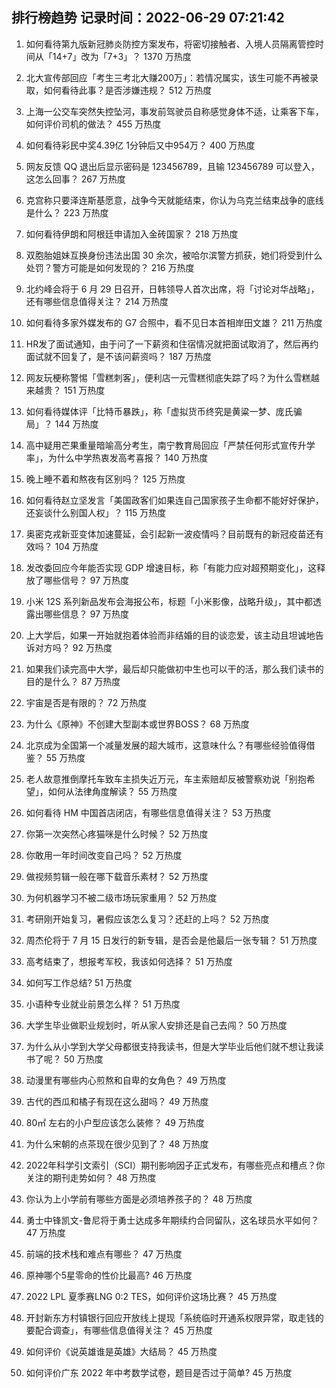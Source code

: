 
## 排行榜趋势 记录时间：2022-06-29 07:21:42
  
  1. 如何看待第九版新冠肺炎防控方案发布，将密切接触者、入境人员隔离管控时间从「14+7」改为「7+3」？ 1370 万热度
    
  2. 北大宣传部回应「考生三考北大赚200万」：若情况属实，该生可能不再被录取，如何看待此事？是否涉嫌违规？ 512 万热度
    
  3. 上海一公交车突然失控坠河，事发前驾驶员自称感觉身体不适，让乘客下车，如何评价司机的做法？ 455 万热度
    
  4. 如何看待彩民中奖4.39亿 1分钟后又中954万？ 400 万热度
    
  5. 网友反馈 QQ 退出后显示密码是 123456789，且输 123456789 可以登入，这怎么回事？ 267 万热度
    
  6. 克宫称只要泽连斯基愿意，战争今天就能结束，你认为乌克兰结束战争的底线是什么？ 223 万热度
    
  7. 如何看待伊朗和阿根廷申请加入金砖国家？ 218 万热度
    
  8. 双胞胎姐妹互换身份违法出国 30 余次，被哈尔滨警方抓获，她们将受到什么处罚？警方可能是如何发现的？ 216 万热度
    
  9. 北约峰会将于 6 月 29 日召开，日韩领导人首次出席，将「讨论对华战略」，还有哪些信息值得关注？ 214 万热度
    
  10. 如何看待多家外媒发布的 G7 合照中，看不见日本首相岸田文雄？ 211 万热度
    
  11. HR发了面试通知，由于问了一下薪资和住宿情况就把面试取消了，然后再约面试就不回复了，是不该问薪资吗？ 187 万热度
    
  12. 网友玩梗称警惕「雪糕刺客」，便利店一元雪糕彻底失踪了吗？为什么雪糕越来越贵？ 151 万热度
    
  13. 如何看待媒体评「比特币暴跌」，称「虚拟货币终究是黄粱一梦、庞氏骗局」？ 144 万热度
    
  14. 高中疑用芒果重量暗喻高分考生，南宁教育局回应「严禁任何形式宣传升学率」，为什么中学热衷发高考喜报？ 140 万热度
    
  15. 晚上睡不着和熬夜有区别吗？ 125 万热度
    
  16. 如何看待赵立坚发言「美国政客们如果连自己国家孩子生命都不能好好保护，还妄谈什么别国人权」？ 115 万热度
    
  17. 奥密克戎新亚变体加速蔓延，会引起新一波疫情吗？目前既有的新冠疫苗还有效吗？ 104 万热度
    
  18. 发改委回应今年能否实现 GDP 增速目标，称「有能力应对超预期变化」，这释放了哪些信号？ 97 万热度
    
  19. 小米 12S 系列新品发布会海报公布，标题「小米影像，战略升级」，其中都透露出哪些信息？ 97 万热度
    
  20. 上大学后，如果一开始就抱着体验而非结婚的目的谈恋爱，该主动且坦诚地告诉对方吗？ 92 万热度
    
  21. 如果我们读完高中大学，最后却只能做初中生也可以干的活，那么我们读书的目的是什么？ 87 万热度
    
  22. 宇宙是否是有限的？ 72 万热度
    
  23. 为什么《原神》不创建大型副本或世界BOSS？ 68 万热度
    
  24. 北京成为全国第一个减量发展的超大城市，这意味什么？有哪些经验值得借鉴？ 55 万热度
    
  25. 老人故意推倒摩托车致车主损失近万元，车主索赔却反被警察劝说「别抱希望」，如何从法律角度解读？ 55 万热度
    
  26. 如何看待 HM 中国首店闭店，有哪些信息值得关注？ 53 万热度
    
  27. 你第一次突然心疼猫咪是什么时候？ 52 万热度
    
  28. 你敢用一年时间改变自己吗？ 52 万热度
    
  29. 做视频剪辑一般在哪下载音乐素材？ 52 万热度
    
  30. 为何机器学习不被二级市场玩家重用？ 52 万热度
    
  31. 考研刚开始复习，暑假应该怎么复习？还赶的上吗？ 52 万热度
    
  32. 周杰伦将于 7 月 15 日发行的新专辑，是否会是他最后一张专辑？ 51 万热度
    
  33. 高考结束了，想报考军校，我该如何选择？ 51 万热度
    
  34. 如何写工作总结? 51 万热度
    
  35. 小语种专业就业前景怎么样？ 51 万热度
    
  36. 大学生毕业做职业规划时，听从家人安排还是自己去闯？ 50 万热度
    
  37. 为什么从小学到大学父母都很支持我读书，但是大学毕业后他们就不想让我读书了呢？ 50 万热度
    
  38. 动漫里有哪些内心煎熬和自卑的女角色？ 49 万热度
    
  39. 古代的西瓜和橘子有现在这么甜吗？ 49 万热度
    
  40. 80㎡ 左右的小户型应该怎么装修？ 49 万热度
    
  41. 为什么宋朝的点茶现在很少见到了？ 48 万热度
    
  42. 2022年科学引文索引（SCI）期刊影响因子正式发布，有哪些亮点和槽点？你关注的期刊走势如何？ 48 万热度
    
  43. 你认为上小学前有哪些方面是必须培养孩子的？ 48 万热度
    
  44. 勇士中锋凯文-鲁尼将于勇士达成多年期续约合同留队，这名球员水平如何？ 47 万热度
    
  45. 前端的技术栈和难点有哪些？ 47 万热度
    
  46. 原神哪个5星零命的性价比最高? 46 万热度
    
  47. 2022 LPL 夏季赛LNG 0:2 TES，如何评价这场比赛？ 45 万热度
    
  48. 开封新东方村镇银行回应开放线上提现「系统临时开通系权限异常，取走钱的要配合调查」，有哪些信息值得关注？ 45 万热度
    
  49. 如何评价《说英雄谁是英雄》大结局？ 45 万热度
    
  50. 如何评价广东 2022 年中考数学试卷，题目是否过于简单? 45 万热度
    